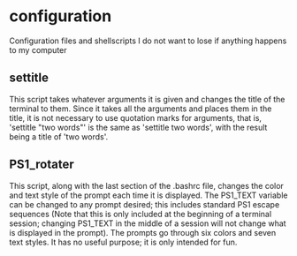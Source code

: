 # configuration
Configuration files and shellscripts I do not want to lose if anything happens to my computer

## settitle
This script takes whatever arguments it is given and changes the title of the terminal to them.  Since it takes all the arguments and places them in the title, it is not necessary to use quotation marks for arguments, that is, 'settitle "two words"' is the same as 'settitle two words', with the result being a title of 'two words'.

## PS1_rotater
This script, along with the last section of the .bashrc file, changes the color and text style of the prompt each time it is displayed.  The PS1_TEXT variable can be changed to any prompt desired; this includes standard PS1 escape sequences (Note that this is only included at the beginning of a terminal session; changing PS1_TEXT in the middle of a session will not change what is displayed in the prompt).  The prompts go through six colors and seven text styles.  It has no useful purpose; it is only intended for fun.
